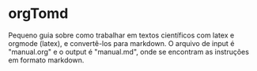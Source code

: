 # orgTomd

Pequeno guia sobre como trabalhar em textos científicos com latex e orgmode (latex),
e convertê-los para markdown. O arquivo de input é "manual.org" e o output é "manual.md",
onde se encontram as instruções em formato markdown.
